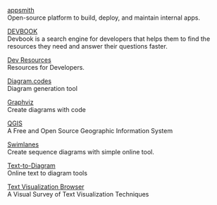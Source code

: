 <p>
<a href="https://github.com/appsmithorg/appsmith">appsmith</a>
<br>Open-source platform to build, deploy, and maintain internal apps.
</p> 
<p>
<a href="https://usedevbook.com/">DEVBOOK</a>
<br>Devbook is a search engine for developers that helps them to find the resources they need and answer their questions faster.
</p> 
<p>
<a href="https://devresourc.es/">Dev Resources</a>
<br>Resources for Developers.
</p> 
<p>
<a href="https://www.diagram.codes/">Diagram.codes</a>
<br>Diagram generation tool
</p> 
<p>
<a href="https://ncona.com/2020/06/create-diagrams-with-code-using-graphviz/?utm_source=hackernewsletter&utm_medium=email&utm_term=code">Graphviz</a>
<br>Create diagrams with code
</p> 
<p>
<a href="https://chollinger.com/blog/2023/01/qgis-is-the-mapping-software-you-didnt-know-you-needed/?utm_source=dailytechdigest&utm_medium&utm_campaign=1520">QGIS</a>
<br>A Free and Open Source Geographic Information System
</p> 
<p>
<a href="https://swimlanes.io/?utm_source=hackernewsletter&utm_medium=email&utm_term=show_hn">Swimlanes</a>
<br>Create sequence diagrams with simple online tool.
</p> 
<p>
<a href="https://smusamashah.github.io/text-to-diagram">Text-to-Diagram</a>
<br>Online text to diagram tools
</p> 
<p>
<a href="https://textvis.lnu.se/">Text Visualization Browser</a>
<br>A Visual Survey of Text Visualization Techniques
</p> 
